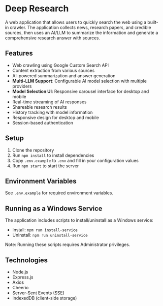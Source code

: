 # Deep Research

A web application that allows users to quickly search the web using a built-in crawler. The application collects news, research papers, and credible sources, then uses an AI/LLM to summarize the information and generate a comprehensive research answer with sources.

## Features

- Web crawling using Google Custom Search API
- Content extraction from various sources
- AI-powered summarization and answer generation
- **Multi-LLM Support**: Configurable AI model selection with multiple providers
- **Model Selection UI**: Responsive carousel interface for desktop and mobile
- Real-time streaming of AI responses
- Shareable research results
- History tracking with model information
- Responsive design for desktop and mobile
- Session-based authentication

## Setup

1. Clone the repository
2. Run `npm install` to install dependencies
3. Copy `.env.example` to `.env` and fill in your configuration values
4. Run `npm start` to start the server

## Environment Variables

See `.env.example` for required environment variables.

## Running as a Windows Service

The application includes scripts to install/uninstall as a Windows service:

- Install: `npm run install-service`
- Uninstall: `npm run uninstall-service`

Note: Running these scripts requires Administrator privileges.

## Technologies

- Node.js
- Express.js
- Axios
- Cheerio
- Server-Sent Events (SSE)
- IndexedDB (client-side storage)
